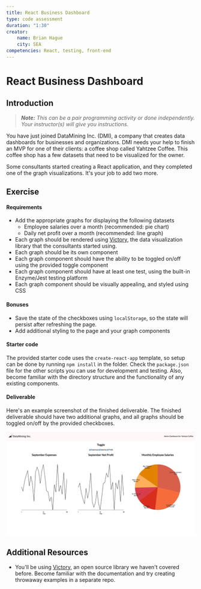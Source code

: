 ```yaml
---
title: React Business Dashboard
type: code assessment
duration: "1:30"
creator:
    name: Brian Hague
    city: SEA
competencies: React, testing, front-end
---
```


# React Business Dashboard

## Introduction

> ***Note:*** _This can be a pair programming activity or done independently. Your instructor(s) will give you instructions._

You have just joined DataMining Inc. (DMI), a company that creates data dashboards for businesses and organizations. DMI needs your help to finish an MVP for one of their clients: a coffee shop called Yahtzee Coffee. This coffee shop has a few datasets that need to be visualized for the owner.

Some consultants started creating a React application, and they completed one of the graph visualizations. It's your job to add two more.

## Exercise

#### Requirements

- Add the appropriate graphs for displaying the following datasets
  - Employee salaries over a month (recommended: pie chart)
  - Daily net profit over a month (recommended: line graph)
- Each graph should be rendered using [Victory](https://github.com/FormidableLabs/victory), the data visualization library that the consultants started using.
- Each graph should be its own component
- Each graph component should have the ability to be toggled on/off using the provided toggle component
- Each graph component should have at least one test, using the built-in Enzyme/Jest testing platform
- Each graph component should be visually appealing, and styled using CSS

#### Bonuses

- Save the state of the checkboxes using `localStorage`, so the state will persist after refreshing the page.
- Add additional styling to the page and your graph components

#### Starter code

The provided starter code uses the `create-react-app` template, so setup can be done by running `npm install` in the folder. Check the `package.json` file for the other scripts you can use for development and testing. Also, become familiar with the directory structure and the functionality of any existing components.

#### Deliverable

Here's an example screenshot of the finished deliverable. The finished deliverable should have two additional graphs, and all graphs should be toggled on/off by the provided checkboxes.

![Example Image](./deliverable.jpg)

## Additional Resources

- You'll be using [Victory](https://github.com/FormidableLabs/victory), an open source library we haven't covered before. Become familiar with the documentation and try creating throwaway examples in a separate repo.
